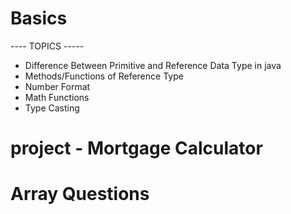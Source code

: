 # Basics
---- TOPICS -----
- Difference Between Primitive and Reference Data Type in java
- Methods/Functions of Reference Type 
- Number Format 
- Math Functions
- Type Casting
# project - Mortgage Calculator
# Array Questions
